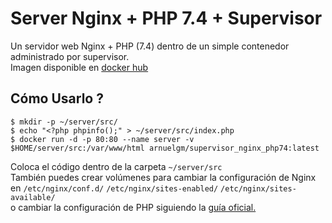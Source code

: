 # Server Nginx + PHP 7.4 + Supervisor

Un servidor web Nginx + PHP (7.4) dentro de un simple contenedor administrado por supervisor.    
Imagen disponible en [docker hub](https://hub.docker.com/r/arnuelgm/supervisor_nginx_php74)

## Cómo Usarlo ?

```
$ mkdir -p ~/server/src/
$ echo "<?php phpinfo();" > ~/server/src/index.php
$ docker run -d -p 80:80 --name server -v $HOME/server/src:/var/www/html arnuelgm/supervisor_nginx_php74:latest
```

Coloca el código dentro de la carpeta `~/server/src`  
También puedes crear volúmenes para cambiar la configuración de Nginx en `/etc/nginx/conf.d/` `/etc/nginx/sites-enabled/` `/etc/nginx/sites-available/`    
o cambiar la configuración de PHP siguiendo la [guía oficial.](https://hub.docker.com/_/php) 
